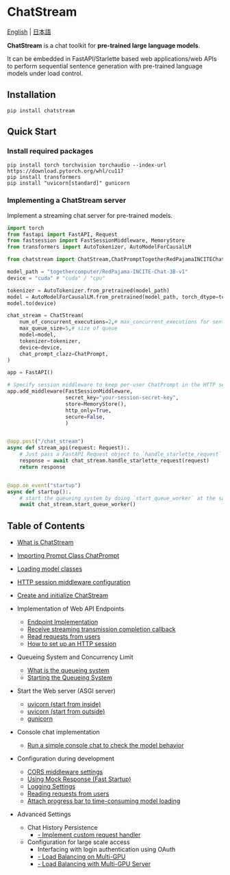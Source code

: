 # ChatStream

[English](https://github.com/riversun/ChatStream/blob/main/README.md) | [&#26085;&#26412;&#35486;](https://github.com/riversun/ChatStream/blob/main/README_ja.md)

**ChatStream** is a chat toolkit for **pre-trained large language models**.

It can be embedded in FastAPI/Starlette based web applications/web APIs to perform sequential sentence generation with pre-trained language models under load control.


## Installation

```
pip install chatstream
```

## Quick Start

### Install required packages

```
pip install torch torchvision torchaudio --index-url https://download.pytorch.org/whl/cu117
pip install transformers
pip install "uvicorn[standard]" gunicorn 
```


### Implementing a ChatStream server

Implement a streaming chat server for pre-trained models.

```python
import torch
from fastapi import FastAPI, Request
from fastsession import FastSessionMiddleware, MemoryStore
from transformers import AutoTokenizer, AutoModelForCausalLM

from chatstream import ChatStream,ChatPromptTogetherRedPajamaINCITEChat as ChatPrompt

model_path = "togethercomputer/RedPajama-INCITE-Chat-3B-v1"
device = "cuda" # "cuda" / "cpu"

tokenizer = AutoTokenizer.from_pretrained(model_path)
model = AutoModelForCausalLM.from_pretrained(model_path, torch_dtype=torch.float16)
model.to(device)

chat_stream = ChatStream(
    num_of_concurrent_executions=2,# max_concurrent_executions for sentence generation
    max_queue_size=5,# size of queue
    model=model,
    tokenizer=tokenizer,
    device=device,
    chat_prompt_clazz=ChatPrompt,
)

app = FastAPI()

# Specify session middleware to keep per-user ChatPrompt in the HTTP session
app.add_middleware(FastSessionMiddleware,
                   secret_key="your-session-secret-key",
                   store=MemoryStore(),
                   http_only=True,
                   secure=False,
                   )


@app.post("/chat_stream")
async def stream_api(request: Request):.
    # Just pass a FastAPI Request object to `handle_starlette_request` to automatically queue and control concurrency
    response = await chat_stream.handle_starlette_request(request)
    return response


@app.on_event("startup")
async def startup():.
    # start the queueing system by doing `start_queue_worker` at the same time the web server starts up
    await chat_stream.start_queue_worker()

```

## Table of Contents

- [What is ChatStream](doc/en/features.md)
- [Importing Prompt Class ChatPrompt](doc/en/chat-prompt.md)
- [Loading model classes](doc/en/load-hf-model.md)
- [HTTP session middleware configuration](doc/en/middleware-session.md)
- [Create and initialize ChatStream](doc/en/chatstream-initialize.md)



- Implementation of Web API Endpoints
  - [Endpoint Implementation](doc/en/handle-request.md)
  - [Receive streaming transmission completion callback](doc/en/handle-request-finish-callback.md)
  - [Read requests from users](doc/en/handle-request-intercept.md)
  - [How to set up an HTTP session](doc/en/handle-request-session.md)


- Queueing System and Concurrency Limit
  - [What is the queueing system](doc/en/queue-system.md)
  - [Starting the Queueing System](doc/en/queue-system-start.md)


- Start the Web server (ASGI server)
  - [uvicorn (start from inside)](doc/en/web-server-uvicorn-internally.md)
  - [uvicorn (start from outside)](doc/en/web-server-uvicorn-externally.md)
  - [gunicorn](doc/en/web-server-gunicorn.md)


- Console chat implementation
  - [Run a simple console chat to check the model behavior](doc/en/console-chat.md)


- Configuration during development
  - [CORS middleware settings](doc/en/middleware-cors.md)
  - [Using Mock Response (Fast Startup)](doc/en/mock_response.md)
  - [Logging Settings](doc/en/logging.md)
  - [Reading requests from users](doc/en/handle-request-intercept.md)
  - [Attach progress bar to time-consuming model loading](doc/en/load-model-with-pbar.md)


- Advanced Settings
  - Chat History Persistence
    - [- Implement custom request handler](doc/en/request-handler-how-to.md)
  - Configuration for large scale access
    - Interfacing with login authentication using OAuth
    - [- Load Balancing on Multi-GPU](doc/en/multi-gpu.md)
    - [- Load Balancing with Multi-GPU Server](doc/en/multi-server.md)
